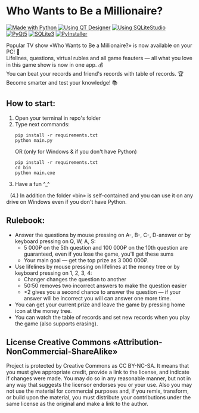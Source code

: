# Who Wants to Be a Millionaire?
[![Made with Python](https://img.shields.io/badge/Made_with-Python-%23336E9E)][1]   [![Using QT Designer](https://img.shields.io/badge/Using-QT_Designer-%2325AF37)][2]   [![Using SQLiteStudio](https://img.shields.io/badge/Using-SQLiteStudio-%23337CCF)][3]<br/>
[![PyQt5](https://img.shields.io/badge/PyQt5-%2340CD52)][4]   [![SQLite3](https://img.shields.io/badge/SQLite3-%23107FCB)][5]   [![PyInstaller](https://img.shields.io/badge/PyInstaller-%23FFEB5E)][6]

Popular TV show «Who Wants to Be a Millionaire?» is now available on your PC! 💙<br>Lifelines, questions, virtual rubles and all game feauters — all what you love in this game show is now in one app. 💰<br>You can beat your records and friend's records with table of records. 🏆<br>Become smarter and test your knowledge! 📚

## How to start:

1. Open your terminal in repo's folder
2. Type next commands:
    ```batch
    pip install -r requirements.txt
    python main.py
    ```
    OR (only for Windows & if you don't have Python)
    ```batch
    pip install -r requirements.txt
    cd bin
    python main.exe
    ```
3. Have a fun ^_^

⠀(4.) In addition the folder «bin» is self-contained and you can use it on any drive on Windows even if you don't have Python.

## Rulebook:

- Answer the questions by mouse pressing on A-, B-, C-, D-answer or by keyboard pressing on Q, W, A, S:
    - 5 000₽ on the 5th question and 100 000₽ on the 10th question are guaranteed, even if you lose the game, you'll get these sums
    - Your main goal — get the top prize as 3 000 000₽.
- Use lifelines by mouse pressing on lifelines at the money tree or by keyboard pressing on 1, 2, 3, 4:
    - Changer changes the question to another
    - 50:50 removes two incorrect answers to make the question easier
    - ×2 gives you a second chance to answer the question — if your answer will be incorrect you will can answer one more time. 
- You can get your current prize and leave the game by pressing home icon at the money tree.
- You can watch the table of records and set new records when you play the game (also supports erasing).


## License Creative Commons «Attribution-NonCommercial-ShareAlike»

Project is protected by Creative Commons as CC BY-NC-SA. It means that you must give appropriate credit, provide a link to the license, and indicate if changes were made. You may do so in any reasonable manner, but not in any way that suggests the licensor endorses you or your use. Also you may not use the material for commercial purposes and, if you remix, transform, or build upon the material, you must distribute your contributions under the same license as the original and make a link to the author.


[1]: https://python.org
[2]: https://doc.qt.io/qt-5/qtdesigner-manual.html
[3]: https://sqlitestudio.pl
[4]: https://pypi.org/project/PyQt5
[5]: https://www.sqlite.org
[6]: https://www.pyinstaller.org
